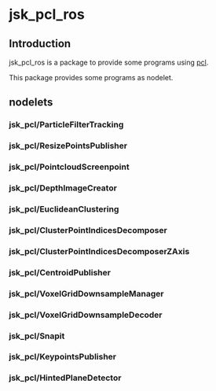 # jsk\_pcl\_ros


## Introduction
jsk\_pcl\_ros is a package to provide some programs using [pcl](http://pointclouds.org).

This package provides some programs as nodelet.

## nodelets
### jsk\_pcl/ParticleFilterTracking
### jsk\_pcl/ResizePointsPublisher
### jsk\_pcl/PointcloudScreenpoint
### jsk\_pcl/DepthImageCreator
### jsk\_pcl/EuclideanClustering
### jsk\_pcl/ClusterPointIndicesDecomposer
### jsk\_pcl/ClusterPointIndicesDecomposerZAxis
### jsk\_pcl/CentroidPublisher
### jsk\_pcl/VoxelGridDownsampleManager
### jsk\_pcl/VoxelGridDownsampleDecoder
### jsk\_pcl/Snapit
### jsk\_pcl/KeypointsPublisher
### jsk\_pcl/HintedPlaneDetector
